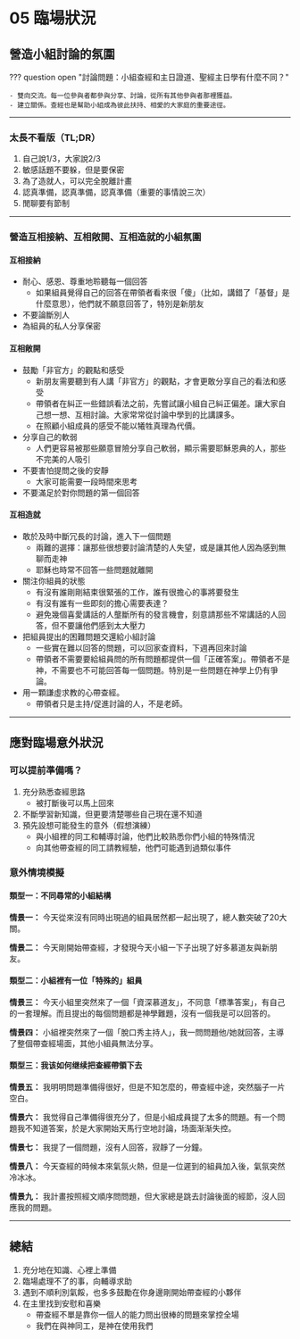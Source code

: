 # 05 臨場狀況

## 營造小組討論的氛圍

??? question open "討論問題：小組查經和主日證道、聖經主日學有什麼不同？"

    - 雙向交流。每一位參與者都參與分享、討論，從所有其他參與者那裡獲益。
    - 建立關係。查經也是幫助小組成為彼此扶持、相愛的大家庭的重要途徑。

-----

### 太長不看版（TL;DR）

1. 自己說1/3，大家說2/3
2. 敏感話題不要躲，但是要保密
3. 為了造就人，可以完全脫離計畫
4. 認真準備，認真準備，認真準備（重要的事情說三次）
5. 閒聊要有節制

-----

### 營造互相接納、互相敞開、互相造就的小組氛圍

#### 互相接納

- 耐心、感恩、尊重地聆聽每一個回答
    - 如果組員覺得自己的回答在帶領者看來很「傻」（比如，講錯了「基督」是什麼意思），他們就不願意回答了，特別是新朋友
- 不要論斷別人
- 為組員的私人分享保密

#### 互相敞開

- 鼓勵「非官方」的觀點和感受
    - 新朋友需要聽到有人講「非官方」的觀點，才會更敢分享自己的看法和感受
    - 帶領者在糾正一些錯誤看法之前，先嘗試讓小組自己糾正偏差。讓大家自己想一想、互相討論。大家常常從討論中學到的比講課多。
    - 在照顧小組成員的感受不能以犧牲真理為代價。
- 分享自己的軟弱
    - 人們更容易被那些願意冒險分享自己軟弱，顯示需要耶穌恩典的人，那些不完美的人吸引
- 不要害怕提問之後的安靜
    - 大家可能需要一段時間來思考
- 不要滿足於對你問題的第一個回答

#### 互相造就

- 敢於及時中斷冗長的討論，進入下一個問題
    - 兩難的選擇：讓那些很想要討論清楚的人失望，或是讓其他人因為感到無聊而走神
    - 耶穌也時常不回答一些問題就離開
- 關注你組員的狀態
    - 有沒有誰剛剛結束很緊張的工作，誰有很擔心的事將要發生
    - 有沒有誰有一些即刻的擔心需要表達？
    - 避免幾個喜愛講話的人壟斷所有的發言機會，刻意請那些不常講話的人回答，但不要讓他們感到太大壓力
- 把組員提出的困難問題交還給小組討論
    - 一些實在難以回答的問題，可以回家查資料，下週再回來討論
    - 帶領者不需要要給組員問的所有問題都提供一個「正確答案」。帶領者不是神，不需要也不可能回答每一個問題。特別是一些問題在神學上仍有爭論。
- 用一顆謙虛求教的心帶查經。
    - 帶領者只是主持/促進討論的人，不是老師。

-----

## 應對臨場意外狀況

### 可以提前準備嗎？

1. 充分熟悉查經思路
    - 被打斷後可以馬上回來
2. 不斷學習新知識，但更要清楚哪些自己現在還不知道
3. 預先設想可能發生的意外（假想演練）
    - 與小組裡的同工和輔導討論，他們比較熟悉你們小組的特殊情況
    - 向其他帶查經的同工請教經驗，他們可能遇到過類似事件

### 意外情境模擬

#### 類型一：不同尋常的小組結構

**情景一：**
今天從來沒有同時出現過的組員居然都一起出現了，總人數突破了20大關。

**情景二：**
今天剛開始帶查經，才發現今天小組一下子出現了好多慕道友與新朋友。

#### 類型二：小組裡有一位「特殊的」組員

**情景三：**
今天小組里突然來了一個「資深慕道友」，不同意「標準答案」，有自己的一套理解。而且提出的每個問題都是神學難題，沒有一個我是可以回答的。

**情景四：**
小組裡突然來了一個「脫口秀主持人」，我一問問題他/她就回答，主導了整個帶查經場面，其他小組員無法分享。

#### 類型三：我该如何继续把查經帶領下去

**情景五：**
我明明問題準備得很好，但是不知怎麼的，帶查經中途，突然腦子一片空白。

**情景六：**
我觉得自己準備得很充分了，但是小組成員提了太多的問題。有一个問題我不知道答案，於是大家開始天馬行空地討論，场面渐渐失控。

**情景七：**
我提了一個問題，沒有人回答，寂靜了一分鐘。

**情景八：**
今天查經的時候本來氣氛火熱，但是一位遲到的組員加入後，氣氛突然冷冰冰。

**情景九：**
我計畫按照經文順序問問題，但大家總是跳去討論後面的經節，沒人回應我的問題。

-----

## 總結

1. 充分地在知識、心裡上準備
2. 臨場處理不了的事，向輔導求助
3. 遇到不順利別氣餒，也多多鼓勵在你身邊剛開始帶查經的小夥伴
4. 在主里找到安慰和喜樂
    - 帶查經不單是靠你一個人的能力問出很棒的問題來掌控全場
    - 我們在與神同工，是神在使用我們
